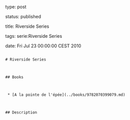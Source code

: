 type: post
status: published
title: Riverside Series
tags: serie:Riverside Series
date: Fri Jul 23 00:00:00 CEST 2010
~~~~~~
# Riverside Series

## Books

 * [A la pointe de l'épée](../books/9782070399079.md)

## Description
